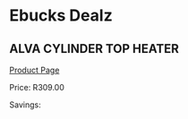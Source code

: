
# Ebucks Dealz
## ALVA CYLINDER TOP HEATER
[Product Page](https://www.ebucks.com/web/shop/productSelected.do?prodId=1142095049&catId=704982758)

Price: R309.00

Savings: 


	